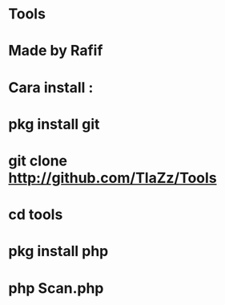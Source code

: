 # Tools
# Made by Rafif
# Cara install :
# pkg install git
# git clone http://github.com/TlaZz/Tools
# cd tools
# pkg install php
# php Scan.php
